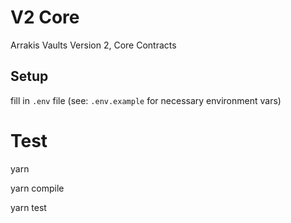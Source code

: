 # V2 Core

Arrakis Vaults Version 2, Core Contracts

## Setup

fill in `.env` file (see: `.env.example` for necessary environment vars)

# Test

yarn

yarn compile

yarn test
